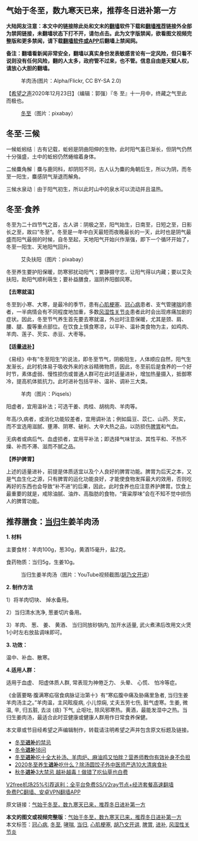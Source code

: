  <h2>气始于冬至，数九寒天已来，推荐冬日进补第一方</h2> <p class="notice"><b>大陆网友注意：本文中的链接除此处和文末的<a href="https://github.com/bannedbook/fanqiang" >翻墙</a>软件下载和<a href="https://github.com/killgcd/justmysocks/blob/master/README.md">翻墙推荐</a>链接外全部为禁网链接，未翻墙状态下打不开，请勿点击。此为文字版禁闻，欲看图文视频完整版和更多禁闻，请下载<a href="https://github.com/bannedbook/fanqiang">翻墙软件或APP</a>后翻墙上禁闻网。</p><p>备注：翻墙看新闻非常安全，翻墙以真实身份发表敏感言论有一定风险，但只看不说则没有任何风险，翻的人太多，政府管不过来，也不管。信息自由是天赋人权，请放心大胆的翻墙。</b></p>  <div class="entry"> <figure><figcaption>羊肉汤(图片：Alpha/Flickr, CC BY-SA 2.0)</figcaption></figure> <p>【<span class='wp_keywordlink_affiliate'><a href="https://www.soundofhope.org" title="希望之声" target="_blank">希望之声</a></span>2020年12月23日】（编辑：郭强）『冬 至』十一月中，终藏之气至此而极也。</p> <figure><figcaption><a href="https://www.bannedbook.org/bnews/tag/%E5%86%AC%E8%87%B3/" class="st_tag internal_tag" rel="tag" title="标签 冬至 下的日志">冬至</a>（图片：pixabay）</figcaption></figure> <h2>冬至·三候</h2> <p>一候蚯蚓结｜古有记载，蚯蚓是阴曲阳伸的生物，此时阳气虽已渐长，但阴气仍然十分强盛，土中的蚯蚓仍然蜷缩着身体。</p> <p>二候麋角解｜麋与鹿同科，却阴阳不同，古人认为麋的角朝后生，所以为阴，而冬至一阳生，麋感阴气渐退而解角。</p> <p>三候水泉动｜由于阳气初生，所以此时山中的泉水可以流动并且温热。</p> <h2>冬至·食养</h2> <p>冬至为二十四节气之首，古人讲：阴极之至，阳气始生，日南至，日短之至，日影长之至，故曰“冬至”。冬至是一年中白天最短而夜晚最长的一天，此时也是阴气最盛而阳气最弱的时候，自冬至起，天地阳气开始兴作渐强，即下一个循环开始了，冬至一阳生、天地阳气回升。</p> <figure><figcaption>艾灸扶阳（图片：pixabay）</figcaption></figure> <p>冬至养生要护阳保暖，防寒邪扰动阳气；要静摄守志，让阳气得以内藏；要以艾灸扶阳，助阳气顺利萌生；要补益膳食，滋阴养阳御风寒。</p> <p><strong>【去寒就温】</strong></p>  <p>冬至到小寒、大寒，是最冷的季节，患有<a href="https://www.bannedbook.org/bnews/tag/%E5%BF%83%E8%82%8C%E6%A2%97%E5%A1%9E/" class="st_tag internal_tag" rel="tag" title="标签 心肌梗塞 下的日志">心肌梗塞</a>、<a href="https://www.bannedbook.org/bnews/tag/%E5%86%A0%E5%BF%83%E7%97%85/" class="st_tag internal_tag" rel="tag" title="标签 冠心病 下的日志">冠心病</a>患者、支气管<a href="https://www.bannedbook.org/bnews/tag/%E5%93%AE%E5%96%98/" class="st_tag internal_tag" rel="tag" title="标签 哮喘 下的日志">哮喘</a>的患者，一半病情会有不同程度地加重，多数<a href="https://www.bannedbook.org/bnews/tag/%e9%a3%8e%e6%b9%bf%e6%80%a7%e5%85%b3%e8%8a%82%e7%82%8e/" class="st_tag internal_tag" rel="tag" title="标签 风湿性关节炎 下的日志">风湿性关节炎</a>患者此时会出现疼痛加剧的症状。因此，冬至节气养生首先要去寒就温，外出时注意保暖，尤其是颈、肩、腰、腿、腹等重点部位。在饮食上慎食寒凉，以平补、温补类食物为主，如鸡肉、羊肉、莲子、芡实、赤豆、大枣等。</p> <p><strong>【适量<a href="https://www.bannedbook.org/bnews/tag/%E8%BF%9B%E8%A1%A5/" class="st_tag internal_tag" rel="tag" title="标签 进补 下的日志">进补</a>】</strong></p> <p>《易经》中有“冬至阳生”的说法，即冬至节气，阴极阳生，人体顺应自然，阳气生发渐长，此时机体易于吸收外来的水谷精微物质，因此，冬至前后是食养的一个好时节，素体虚弱、慢性损伤或普通人群可在此时适量进补，增加热量摄入，抵御寒冷，提高机体抵抗力。此时进补包括平补、温补、调补三大类。</p> <figure><figcaption>羊肉（图片：Piqsels）</figcaption></figure> <p>阳虚者，宜用温补法；可选干姜、肉桂、胡桃肉、羊肉等。</p> <p>年高/久病者，或消化功能较差者，宜用调补法；例如扁豆、苡仁、山药、芡实，而不宜选用滋腻、壅滞、阴寒、破利、大辛大热之品，以防损伤<a href="https://www.bannedbook.org/bnews/tag/%E8%84%BE%E8%83%83/" class="st_tag internal_tag" rel="tag" title="标签 脾胃 下的日志">脾胃</a>和气血。</p> <p>无病者或病后气、血虚损者，宜用平补法；即选择气味甘淡、其性平和、不热不燥、补而不滞、滋而不腻之品。</p> <p><strong>【养护脾胃】</strong></p>  <p>上述的适量进补，前提是体质适宜以及个人良好的脾胃功能。脾胃为后天之本，又是气血生化之源，只有脾胃的运化功能良好，才能使食物发挥最大的效用，否则吃再好的东西也会导致“补不进”的后果，因此，此时食养也应注意养护脾胃。饮食上最重要的就是，戒除油腻、油炸、高脂肪的食物，“膏粱厚味”会在不知不觉中损伤人的脾胃功能。</p> <h2>推荐膳食：<a href="https://www.bannedbook.org/bnews/tag/%E5%BD%93%E5%BD%92/" class="st_tag internal_tag" rel="tag" title="标签 当归 下的日志">当归</a>生姜羊肉汤</h2> <p><strong>1. 材料</strong></p> <p>主要食材：羊肉100g，葱30g，黄酒15毫升，盐2克。</p> <p>食药物质：当归5g，生姜10g。</p> <figure><figcaption>当归生姜羊肉汤（图片：YouTube视频截图/<a href="https://www.bannedbook.org/bnews/tag/%e8%83%a1%e4%b9%83%e6%96%87%e5%bc%80%e8%ae%b2/" class="st_tag internal_tag" rel="tag" title="标签 胡乃文开讲 下的日志">胡乃文开讲</a>）</figcaption></figure> <p><strong>2. 制作方法</strong></p> <p>1）将羊肉切块、 焯水备用。</p> <p>2）当归清水洗净, 葱姜切片备用。</p>  <p>3）羊肉、 葱、 姜、 黄酒、 当归同放砂锅内, 加开水适量, 武火煮沸后改用文火煲1小时左右放盐调味即可。</p> <p><strong>3. 功效：</strong></p> <p>温中、补血、散寒。</p> <p><strong>4.适用人群：</strong></p> <p>适用于血虚、 阳虚体质人群, 常表现为神倦乏力、 头晕、 心慌、 怕冷等症。</p> <p>《金匮要略·腹满寒疝宿食病脉证治第十》有“寒疝腹中痛及胁痛里急者, 当归生姜羊肉汤主之。”羊肉温，主风眩瘦病, 小儿惊痫, 丈夫五劳七伤, 脏气虚寒。生姜, 微温, 辛, 归五脏, 去淡 (痰) 下气, 止呕吐, 除风邪寒热。黄酒，最能发湿中之热。当归生姜肉汤，最适合此时亚健康或健康人群用作日常食养保健。</p> <p>本文章或节目经希望之声编辑制作，转载请注明希望之声并包含原文标题及链接。</p>  <ul class='op-related-articles' title='相关阅读'> <li><a href='https://www.bannedbook.org/bnews/health/20201221/1452103.html' target='_blank'>冬至<b>进补</b>的禁忌</a></li> <li><a href='https://www.bannedbook.org/bnews/comments/20201221/1451870.html' target='_blank'>冬令<b>进补</b>18问</a></li> <li><a href='https://www.bannedbook.org/bnews/lifebaike/20201220/1451580.html' target='_blank'>冬至<b>进补</b>吃十全大补汤、羊肉炉、麻油鸡又怕胖？营养师教你有效补身不负担</a></li> <li><a href='https://www.bannedbook.org/bnews/lifebaike/20201218/1450264.html' target='_blank'>2020冬至养生<b>进补</b>吃什么？除汤圆饺子外中医师严选10大清爽食补</a></li> <li><a href='https://www.bannedbook.org/bnews/health/20201218/1450263.html' target='_blank'>秋冬<b>进补</b>3大禁忌 越补越毒！做错了吃仙草也白费</a></li> </ul> <p class="texttj"> <a href="https://github.com/bannedbook/fanqiang/wiki/V2ray%E6%9C%BA%E5%9C%BA" target="_blank">V2free机场25%引荐返利：全平台免费SS/V2ray节点+经济套餐高速翻墙</a><br/> <a href="https://github.com/bannedbook/fanqiang/wiki/%E7%A6%81%E9%97%BB%E7%BD%91%E5%AE%89%E5%8D%93%E7%BF%BB%E5%A2%99%E6%96%B0%E9%97%BBAPP" target="_blank">免费PC翻墙、安卓VPN翻墙APP</a></p><p>原文链接：<a class="src_link"  href="https://www.soundofhope.org/post/456544" target="_blank">气始于冬至，数九寒天已来，推荐冬日进补第一方</a></p><a name='sharetosocial'></a>       <div><b>本文的图文或视频完整版</b>：<a href='https://www.bannedbook.org/bnews/comments/20201224/1453791.html'>气始于冬至，数九寒天已来，推荐冬日进补第一方</a></div>  </div><!--END ENTRY--> <div class="postfooter"> <div>本文标签：<a href="https://www.bannedbook.org/bnews/tag/%E5%86%A0%E5%BF%83%E7%97%85/" rel="tag">冠心病</a>, <a href="https://www.bannedbook.org/bnews/tag/%E5%86%AC%E8%87%B3/" rel="tag">冬至</a>, <a href="https://www.bannedbook.org/bnews/tag/%E5%93%AE%E5%96%98/" rel="tag">哮喘</a>, <a href="https://www.bannedbook.org/bnews/tag/%E5%BD%93%E5%BD%92/" rel="tag">当归</a>, <a href="https://www.bannedbook.org/bnews/tag/%E5%BF%83%E8%82%8C%E6%A2%97%E5%A1%9E/" rel="tag">心肌梗塞</a>, <a href="https://www.bannedbook.org/bnews/tag/%e8%83%a1%e4%b9%83%e6%96%87%e5%bc%80%e8%ae%b2/" rel="tag">胡乃文开讲</a>, <a href="https://www.bannedbook.org/bnews/tag/%E8%84%BE%E8%83%83/" rel="tag">脾胃</a>, <a href="https://www.bannedbook.org/bnews/tag/%E8%BF%9B%E8%A1%A5/" rel="tag">进补</a>, <a href="https://www.bannedbook.org/bnews/tag/%e9%a3%8e%e6%b9%bf%e6%80%a7%e5%85%b3%e8%8a%82%e7%82%8e/" rel="tag">风湿性关节炎</a></div>  </div><!--END POSTFOOTER--> 